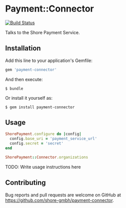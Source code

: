 # Payment::Connector
[![Build Status](https://travis-ci.org/shore-gmbh/payment-connector.svg?branch=master)](https://travis-ci.org/shore-gmbh/payment-connector)

Talks to the Shore Payment Service.

## Installation

Add this line to your application's Gemfile:

```ruby
gem 'payment-connector'
```

And then execute:

    $ bundle

Or install it yourself as:

    $ gem install payment-connector

## Usage

```ruby
ShorePayment.configure do |config|
  config.base_uri = 'payment_service_url'
  config.secret = 'secret'
end

ShorePayment::Connector.organizations
```


TODO: Write usage instructions here

## Contributing

Bug reports and pull requests are welcome on GitHub at https://github.com/shore-gmbh/payment-connector.
